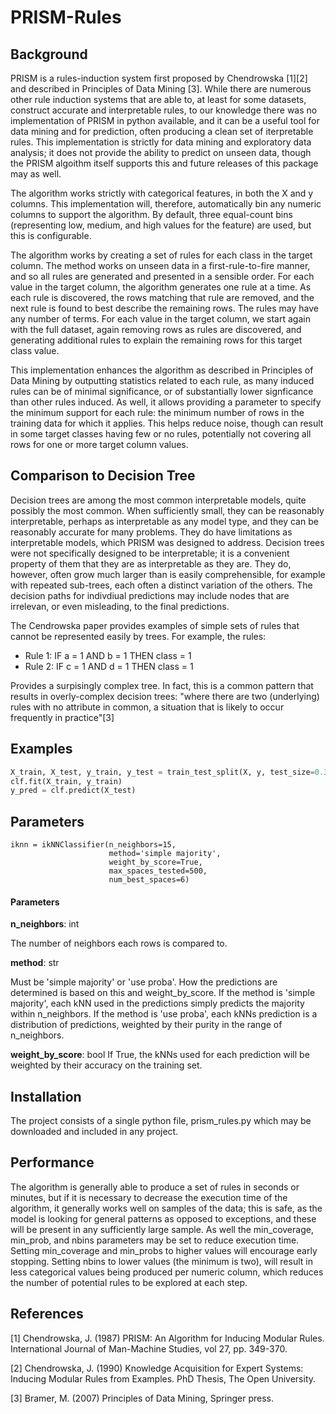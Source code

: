 # PRISM-Rules

## Background
PRISM is a rules-induction system first proposed by Chendrowska [1][2] and described in Principles of Data Mining [3]. While there are numerous other rule induction systems that are able to, at least for some datasets, construct accurate and interpretable rules, to our knowledge there was no implementation of PRISM in python available, and it can be a useful tool for data mining and for prediction, often producing a clean set of iterpretable rules. This implementation is strictly for data mining and exploratory data analysis; it does not provide the ability to predict on unseen data, though the PRISM algoithm itself supports this and future releases of this package may as well. 

The algorithm works strictly with categorical features, in both the X and y columns. This implementation will, therefore, automatically bin any numeric columns to support the algorithm. By default, three equal-count bins (representing low, medium, and high values for the feature) are used, but this is configurable. 

The algorithm works by creating a set of rules for each class in the target column. The method works on unseen data in a first-rule-to-fire manner, and so all rules are generated and presented in a sensible order. For each value in the target column, the algorithm generates one rule at a time. As each rule is discovered, the rows matching that rule are removed, and the next rule is found to best describe the remaining rows. The rules may have any number of terms. For each value in the target column, we start again with the full dataset, again removing rows as rules are discovered, and generating additional rules to explain the remaining rows for this target class value. 

This implementation enhances the algorithm as described in Principles of Data Mining by outputting statistics related to each rule, as many induced rules can be of minimal significance, or of substantially lower signficance than other rules induced. As well, it allows providing a parameter to specify the minimum support for each rule: the minimum number of rows in the training data for which it applies. This helps reduce noise, though can result in some target classes having few or no rules, potentially not covering all rows for one or more target column values. 

## Comparison to Decision Tree
Decision trees are among the most common interpretable models, quite possibly the most common. When sufficiently small, they can be reasonably interpretable, perhaps as interpretable as any model type, and they can be reasonably accurate for many problems. They do have limitations as interpretable models, which PRISM was designed to address. Decision trees were not specifically designed to be interpretable; it is a convenient property of them that they are as interpretable as they are. They do, however, often grow much larger than is easily comprehensible, for example with repeated sub-trees, each often a distinct variation of the others. The decision paths for indivdiual predictions may include nodes that are irrelevan, or even misleading, to the final predictions. 

The Cendrowska paper provides examples of simple sets of rules that cannot be represented easily by trees. For example, the rules:

- Rule 1: IF a = 1 AND b = 1 THEN class = 1
- Rule 2: IF c = 1 AND d = 1 THEN class = 1

Provides a surpisingly complex tree. In fact, this is a common pattern that results in overly-complex decision trees: "where there are two (underlying) rules with no attribute in common, a situation that is likely to occur frequently in practice"[3]

## Examples

```python
X_train, X_test, y_train, y_test = train_test_split(X, y, test_size=0.33, random_state=42)
clf.fit(X_train, y_train)
y_pred = clf.predict(X_test)
```

## Parameters

```
iknn = ikNNClassifier(n_neighbors=15, 
                      method='simple majority', 
                      weight_by_score=True, 
                      max_spaces_tested=500, 
                      num_best_spaces=6)
```
#### Parameters

**n_neighbors**: int

The number of neighbors each rows is compared to. 

**method**: str
            
Must be 'simple majority' or 'use proba'. How the predictions are determined is based on this and 
weight_by_score. If the method is 'simple majority', each kNN used in the predictions simply predicts the 
majority within n_neighbors. If the method is 'use proba', each kNNs prediction is a distribution of
            predictions, weighted by their purity in the range of n_neighbors.  

**weight_by_score**: bool
If True, the kNNs used for each prediction will be weighted by their accuracy on the training set. 

## Installation
The project consists of a single python file, prism_rules.py which may be downloaded and included in any project. 

## Performance
The algorithm is generally able to produce a set of rules in seconds or minutes, but if it is necessary to decrease the execution time of the algorithm, it generally works well on samples of the data; this is safe, as the model is looking for general patterns as opposed to exceptions, and these will be present in any sufficiently large sample. As well the min_coverage, min_prob, and nbins parameters may be set to reduce execution time. Setting min_coverage and min_probs to higher values will encourage early stopping. Setting nbins to lower values (the minimum is two), will result in less categorical values being produced per numeric column, which reduces the number of potential rules to be explored at each step. 

## References
[1] Chendrowska, J. (1987) PRISM: An Algorithm for Inducing Modular Rules. International Journal of Man-Machine Studies, vol 27, pp. 349-370.

[2] Chendrowska, J. (1990) Knowledge Acquisition for Expert Systems: Inducing Modular Rules from Examples. PhD Thesis, The Open University. 

[3] Bramer, M. (2007) Principles of Data Mining, Springer press. 
